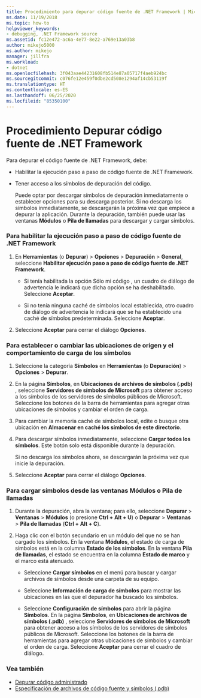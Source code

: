 ```yaml
---
title: Procedimiento para depurar código fuente de .NET Framework | Microsoft Docs
ms.date: 11/19/2018
ms.topic: how-to
helpviewer_keywords:
- debugging, .NET Framework source
ms.assetid: fc12e472-ac6a-4e77-8e22-a769e13a03b8
author: mikejo5000
ms.author: mikejo
manager: jillfra
ms.workload:
- dotnet
ms.openlocfilehash: 3f043aae44231608fb514e87a05717f4aeb924bc
ms.sourcegitcommit: c076fe12e459f0dbe2cd508e1294af14cb53119f
ms.translationtype: HT
ms.contentlocale: es-ES
ms.lasthandoff: 06/25/2020
ms.locfileid: "85350100"
---
```

# <a name="how-to-debug-net-framework-source"></a>Procedimiento Depurar código fuente de .NET Framework

Para depurar el código fuente de .NET Framework, debe:

- Habilitar la ejecución paso a paso de código fuente de .NET Framework.

- Tener acceso a los símbolos de depuración del código.

  Puede optar por descargar símbolos de depuración inmediatamente o establecer opciones para su descarga posterior. Si no descarga los símbolos inmediatamente, se descargarán la próxima vez que empiece a depurar la aplicación. Durante la depuración, también puede usar las ventanas **Módulos** o **Pila de llamadas** para descargar y cargar símbolos.

### <a name="to-enable-stepping-into-net-framework-source"></a>Para habilitar la ejecución paso a paso de código fuente de .NET Framework

1. En **Herramientas** (o **Depurar**) > **Opciones** > **Depuración** > **General**, seleccione **Habilitar ejecución paso a paso de código fuente de .NET Framework**.

   - Si tenía habilitada la opción Sólo mi código , un cuadro de diálogo de advertencia le indicará que dicha opción se ha deshabilitado. Seleccione **Aceptar**.

   - Si no tenía ninguna caché de símbolos local establecida, otro cuadro de diálogo de advertencia le indicará que se ha establecido una caché de símbolos predeterminada. Seleccione **Aceptar**.

1. Seleccione **Aceptar** para cerrar el diálogo **Opciones**.

### <a name="to-set-or-change-symbol-source-locations-and-loading-behavior"></a>Para establecer o cambiar las ubicaciones de origen y el comportamiento de carga de los símbolos

1. Seleccione la categoría **Símbolos** en **Herramientas** (o **Depuración**) > **Opciones** > **Depurar**.

1. En la página **Símbolos**, en **Ubicaciones de archivos de símbolos (.pdb)** , seleccione **Servidores de símbolos de Microsoft** para obtener acceso a los símbolos de los servidores de símbolos públicos de Microsoft. Seleccione los botones de la barra de herramientas para agregar otras ubicaciones de símbolos y cambiar el orden de carga.

1. Para cambiar la memoria caché de símbolos local, edite o busque otra ubicación en **Almacenar en caché los símbolos de este directorio**.

1. Para descargar símbolos inmediatamente, seleccione **Cargar todos los símbolos**. Este botón solo está disponible durante la depuración.

   Si no descarga los símbolos ahora, se descargarán la próxima vez que inicie la depuración.

1. Seleccione **Aceptar** para cerrar el diálogo **Opciones**.

### <a name="to-load-symbols-from-the-modules-or-call-stack-windows"></a>Para cargar símbolos desde las ventanas Módulos o Pila de llamadas

1. Durante la depuración, abra la ventana; para ello, seleccione **Depurar** > **Ventanas** > **Módulos** (o presione **Ctrl + Alt + U**) o **Depurar** > **Ventanas** > **Pila de llamadas** (**Ctrl + Alt + C**).

1. Haga clic con el botón secundario en un módulo del que no se han cargado los símbolos. En la ventana **Módulos**, el estado de carga de símbolos está en la columna **Estado de los símbolos**. En la ventana **Pila de llamadas**, el estado se encuentra en la columna **Estado de marco** y el marco está atenuado.

   - Seleccione **Cargar símbolos** en el menú para buscar y cargar archivos de símbolos desde una carpeta de su equipo.

   - Seleccione **Información de carga de símbolos** para mostrar las ubicaciones en las que el depurador ha buscado los símbolos.

   - Seleccione **Configuración de símbolos** para abrir la página **Símbolos**. En la página **Símbolos**, en **Ubicaciones de archivos de símbolos (.pdb)** , seleccione **Servidores de símbolos de Microsoft** para obtener acceso a los símbolos de los servidores de símbolos públicos de Microsoft. Seleccione los botones de la barra de herramientas para agregar otras ubicaciones de símbolos y cambiar el orden de carga. Seleccione **Aceptar** para cerrar el cuadro de diálogo.

### <a name="see-also"></a>Vea también
- [Depurar código administrado](../debugger/debugging-managed-code.md)
- [Especificación de archivos de código fuente y símbolos (.pdb)](../debugger/specify-symbol-dot-pdb-and-source-files-in-the-visual-studio-debugger.md)